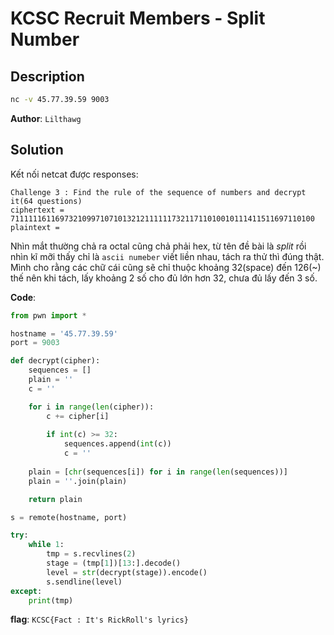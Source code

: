 # KCSC Recruit Members - Split Number

## Description
```bash
nc -v 45.77.39.59 9003
```
**Author**: `Lilthawg`

## Solution
Kết nối netcat được responses:
``` 
Challenge 3 : Find the rule of the sequence of numbers and decrypt it(64 questions)
ciphertext = 71111116116973210997107101321211111173211711010010111411511697110100
plaintext = 
```

Nhìn mắt thường chả ra octal cũng chả phải hex, từ tên đề bài là *split* rồi nhìn kĩ mỡi thấy chỉ là `ascii numeber` viết liền nhau, tách ra thử thì đúng thật. Mình cho rằng các chữ cái cũng sẽ chỉ thuộc khoảng 32(space) đến 126(~) thế nên khi tách, lấy khoảng 2 số cho đủ lớn hơn 32, chưa đủ lấy đến 3 số.

**Code**:
```python
from pwn import *

hostname = '45.77.39.59'
port = 9003

def decrypt(cipher):
	sequences = []
	plain = ''
	c = ''

	for i in range(len(cipher)):
		c += cipher[i]
		
		if int(c) >= 32:
			sequences.append(int(c))
			c = ''
	
	plain = [chr(sequences[i]) for i in range(len(sequences))]
	plain = ''.join(plain)

	return plain

s = remote(hostname, port)

try:
	while 1:
		tmp = s.recvlines(2)
		stage = (tmp[1])[13:].decode()
		level = str(decrypt(stage)).encode()
		s.sendline(level)
except:
	print(tmp)
```

**flag**: `KCSC{Fact : It's RickRoll's lyrics}`
